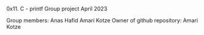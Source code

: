 0x11. C - printf
Group project
April 2023

Group members:
	Anas Hafid
	Amari Kotze
Owner of github repository: Amari Kotze

